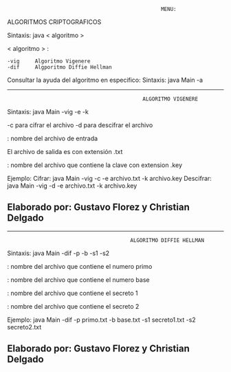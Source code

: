                                                       MENU:

ALGORITMOS CRIPTOGRAFICOS

Sintaxis: java < algoritmo >

< algoritmo > :

	-vig	 Algoritmo Vigenere
	-dif	 Algporitmo Diffie Hellman

Consultar la ayuda del algoritmo en especifico:
Sintaxis: java Main <algoritmo> -a

--------------------------------------------------------------------------------------------------------------
                                                ALGORITMO VIGENERE

Sintaxis: java Main -vig <modo> -e <ArchivoEntrada> -k <ArchivoClave>  

<modo>
	 -c para cifrar el archivo <ArchivoEntrada>
	 -d para descifrar el archivo <ArchivoEntrada>

<ArchivoEntrada>: nombre del archivo de entrada

El archivo de salida es <salida> con extensión .txt

<ArchivoClave>: nombre del archivo que contiene la clave con extension .key

Ejemplo:
	 Cifrar: java Main -vig -c -e archivo.txt -k archivo.key
	 Descifrar: java Main -vig -d -e archivo.txt -k archivo.key

Elaborado por: Gustavo Florez y Christian Delgado
--------------------------------------------------------------------------------------------------------------


--------------------------------------------------------------------------------------------------------------
                                            ALGORITMO DIFFIE HELLMAN

Sintaxis: java Main -dif -p <ArchivoPrimo> -b <ArchivoBase> -s1 <ArchivoSecreto1> -s2 <ArchivoSecreto2>

<ArchivoPrimo>: nombre del archivo que contiene el numero primo

<ArchivoBase>: nombre del archivo que contiene el numero base

<ArchivoSecreto1>: nombre del archivo que contiene el secreto 1

<ArchivoSecreto2>: nombre del archivo que contiene el secreto 2

Ejemplo:
	 java Main -dif -p primo.txt -b base.txt -s1 secreto1.txt -s2 secreto2.txt

Elaborado por: Gustavo Florez y Christian Delgado
--------------------------------------------------------------------------------------------------------------

